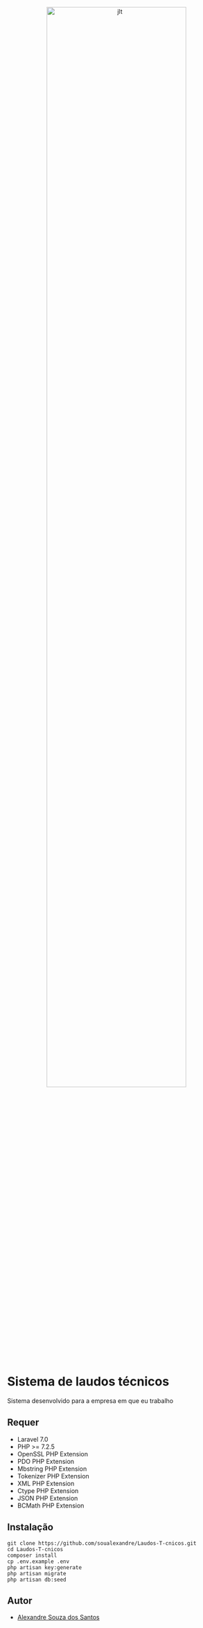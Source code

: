 <p align="center">
  <img alt="jlt" src="./jlt.gif" width="80%">
</p>

# Sistema de laudos técnicos

Sistema desenvolvido para a empresa em que eu trabalho

## Requer

- Laravel 7.0
- PHP >= 7.2.5
- OpenSSL PHP Extension
- PDO PHP Extension
- Mbstring PHP Extension
- Tokenizer PHP Extension
- XML PHP Extension
- Ctype PHP Extension
- JSON PHP Extension
- BCMath PHP Extension

## Instalação

```
git clone https://github.com/soualexandre/Laudos-T-cnicos.git 
cd Laudos-T-cnicos
composer install
cp .env.example .env
php artisan key:generate
php artisan migrate
php artisan db:seed
```


## Autor

- [Alexandre Souza dos Santos](https://github.com/soualexandre)

